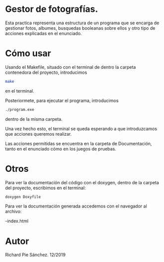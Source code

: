 # Gestor de fotografías.

Esta practica representa una estructura de un programa que se encarga de gestionar fotos, albumes, busquedas booleanas sobre ellos y otro tipo de acciones explicadas en el enunciado.

# Cómo usar

Usando el Makefile, situado con el terminal de dentro la carpeta contenedora del proyecto, introducimos 
```bash
make
```
en el terminal.

Posteriormete, para ejecutar el programa, introducimos 

```bash
./program.exe 
```
dentro de la misma carpeta.

Una vez hecho esto, el terminal se queda esperando a que introduzcamos que acciones queremos realizar.

Las acciones permitidas se encuentra en la carpeta de Documentación, tanto en el enunciado cómo en los juegos de pruebas.


# Otros

Para ver la documentación del código con el doxygen, dentro de la carpeta del proyecto, escribimos en el terminal:
 
```bash
doxygen Doxyfile
```

Para ver la documentación generada accedemos con el navegador al archivo:

-index.html

# Autor

Richard Pie Sánchez. 12/2019

